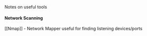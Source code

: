 Notes on useful tools

#### Network Scanning
[[Nmap]] - Network Mapper useful for finding listening devices/ports

